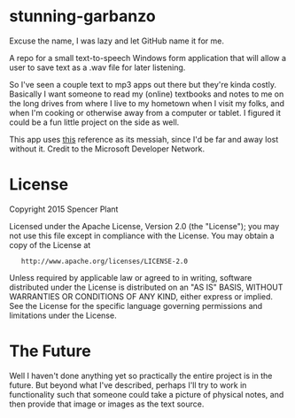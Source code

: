 # stunning-garbanzo
Excuse the name, I was lazy and let GitHub name it for me.

A repo for a small text-to-speech Windows form application that will allow a user to save text as a .wav file for later listening.

So I've seen a couple text to mp3 apps out there but they're kinda costly. Basically I want someone to read my (online) textbooks and notes to me on the long drives from where I live to my hometown when I visit my folks, and when I'm cooking or otherwise away from a computer or tablet. I figured it could be a fun little project on the side as well.

This app uses [this](https://msdn.microsoft.com/en-us/library/ms586885(v=vs.110).aspx) reference as its messiah, since I'd be far and away lost without it. Credit to the Microsoft Developer Network.

License
=======
   Copyright 2015 Spencer Plant

   Licensed under the Apache License, Version 2.0 (the "License");
   you may not use this file except in compliance with the License.
   You may obtain a copy of the License at

       http://www.apache.org/licenses/LICENSE-2.0

   Unless required by applicable law or agreed to in writing, software
   distributed under the License is distributed on an "AS IS" BASIS,
   WITHOUT WARRANTIES OR CONDITIONS OF ANY KIND, either express or implied.
   See the License for the specific language governing permissions and
   limitations under the License.

# The Future
Well I haven't done anything yet so practically the entire project is in the future. But beyond what I've described, perhaps I'll try to work in functionality such that someone could take a picture of physical notes, and then provide that image or images as the text source.
